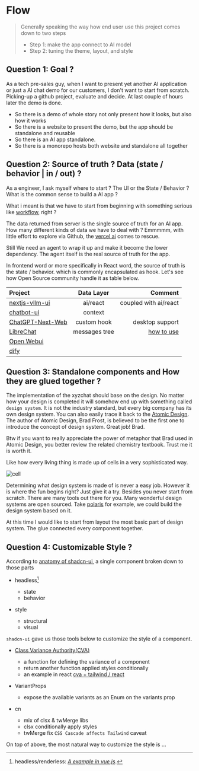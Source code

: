 # Flow

> Generally speaking the way how end user use this project comes down to two steps
>
> - Step 1: make the app connect to AI model
> - Step 2: tuning the theme, layout, and style

## Question 1: Goal ?

As a tech pre-sales guy, when I want to present yet another AI application or just a AI chat demo for our customers, I don't want to start from scratch. Picking-up a github project, evaluate and decide. At last couple of hours later the demo is done.

- So there is a demo of whole story not only present how it looks, but also how it works
- So there is a website to present the demo, but the app should be standalone and reusable
- So there is an AI app standalone.
- So there is a monorepo hosts both website and standalone all together

## Question 2: Source of truth ? Data (state / behavior | in / out) ?

As a engineer, I ask myself where to start ? The UI or the State / Behavior ? What is the common sense to build a AI app ?

What i meant is that we have to start from beginning with something serious like [workflow](https://github.com/open-webui/open-webui/blob/main/docs/README.md), right ?

The data returned from server is the single source of truth for an AI app. How many different kinds of data we have to deal with ? Emmmmm, with little effort to explore via Github, the [vercel ai](https://sdk.vercel.ai/docs/introduction) comes to rescue.

Still We need an agent to wrap it up and make it become the lower dependency. The agent itself is the real source of truth for the app.

In frontend word or more specifically in React word, the source of truth is the state / behavior. which is commonly encapsulated as hook. Let's see how Open Source community handle it as table below.

| Project              | Data Layer | Comment |
| :---------------- | :------: | ----: |
| [nextjs-vllm-ui](https://github.com/yoziru/nextjs-vllm-ui)       |   ai/react   | coupled with ai/react |
| [chatbot-ui](https://github.com/mckaywrigley/chatbot-ui)       |   context   |  |
| [ChatGPT-Next-Web](https://github.com/ChatGPTNextWeb/ChatGPT-Next-Web)       |  custom hook    | desktop support |
| [LibreChat](https://github.com/danny-avila/LibreChat)       |    messages tree  | [how to use](https://www.librechat.ai/docs/local/npm) |
| [Open Webui]()       |     |  |
| [dify]()       |     |  |

## Question 3: Standalone components and How they are glued together ?

The implementation of the xyzchat should base on the design.  No matter how your design is completed it will somehow end up with something called `design system`. It is not the industry standard, but every big company has its own design system. You can also easily trace it back to the [Atomic Design](https://atomicdesign.bradfrost.com/table-of-contents/). The author of Atomic Design, Brad Frost, is believed to be the first one to introduce the concept of design system. Great job! Brad.

Btw if you want to really appreciate the power of metaphor that Brad used in Atomic Design, you better review the related chemistry textbook. Trust me it is worth it.

Like how every living thing is made up of cells in a very sophisticated way.

![cell](https://cdn.britannica.com/03/114903-050-502CFE8D/Cutaway-drawing-cell.jpg)

Determining what design system is made of is never a easy job. However it is where the fun begins right?  Just give it a try. Besides you never start from scratch. There are many tools out there for you. Many wonderful design systems are open sourced. Take [polaris](https://polaris.shopify.com/getting-started) for example, we could build the design system based on it.

At this time I would like to start from layout the most basic part of design system. The glue connected every component together.

## Question 4: Customizable Style ?

According to [anatomy of shadcn-ui](https://manupa.dev/blog/anatomy-of-shadcn-ui), a single component broken down to those parts

- headless[^headless/renderless]
  - state
  - behavior

- style
  - structural
  - visual

`shadcn-ui` gave us those tools below to customize the style of a component.

- [Class Variance Authority(CVA)](https://cva.style/docs)
  - a function for defining the variance of a component
  - return another function applied styles conditionally
  - an example in react [cva + tailwind / react](https://github.com/joe-bell/cva/blob/main/examples/react-with-tailwindcss/src/components/button/button.tsx)

- VariantProps
  - expose the available variants as an Enum on the variants prop

- cn
  - mix of clsx & twMerge libs
  - clsx
    conditionally apply styles
  - twMerge
    fix `CSS Cascade affects Tailwind` caveat

On top of above, the most natural way to customize the style is ...

[^headless/renderless]: headless/renderless:
    [*A example in vue.js*](https://codesandbox.io/p/sandbox/renderless-02-component-different-layout-8o2n2?file=%2Fsrc%2FApp.vue).
